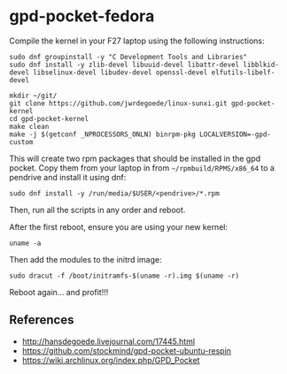 # gpd-pocket-fedora

Compile the kernel in your F27 laptop using the following instructions:

```
sudo dnf groupinstall -y "C Development Tools and Libraries"
sudo dnf install -y zlib-devel libuuid-devel libattr-devel libblkid-devel libselinux-devel libudev-devel openssl-devel elfutils-libelf-devel

mkdir ~/git/
git clone https://github.com/jwrdegoede/linux-sunxi.git gpd-pocket-kernel
cd gpd-pocket-kernel
make clean
make -j $(getconf _NPROCESSORS_ONLN) binrpm-pkg LOCALVERSION=-gpd-custom
```

This will create two rpm packages that should be installed in the gpd pocket.
Copy them from your laptop in from `~/rpmbuild/RPMS/x86_64` to a pendrive and install it using dnf:

```
sudo dnf install -y /run/media/$USER/<pendrive>/*.rpm
```

Then, run all the scripts in any order and reboot.

After the first reboot, ensure you are using your new kernel:

```
uname -a
```

Then add the modules to the initrd image:

```
sudo dracut -f /boot/initramfs-$(uname -r).img $(uname -r)
```

Reboot again... and profit!!!

## References
* http://hansdegoede.livejournal.com/17445.html
* https://github.com/stockmind/gpd-pocket-ubuntu-respin
* https://wiki.archlinux.org/index.php/GPD_Pocket
